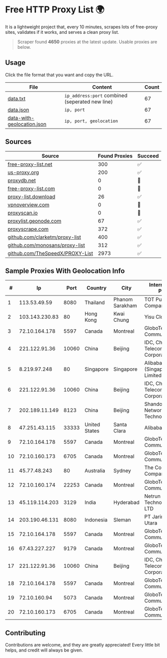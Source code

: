 
# Free HTTP Proxy List 🌍

It is a lightweight project that, every 10 minutes, scrapes lots of free-proxy sites, validates if it works, and serves a clean proxy list.


> Scraper found **4650** proxies at the latest update. Usable proxies are below.

## Usage

Click the file format that you want and copy the URL.


|File|Content|Count|
|----|-------|-----|
|[data.txt](https://raw.githubusercontent.com/themiralay/Proxy-List-World/master/data.txt)|`ip_address:port` combined (seperated new line)|67|
|[data.json](https://raw.githubusercontent.com/themiralay/Proxy-List-World/master/data.json)|`ip, port`|67|
|[data-with-geolocation.json](https://raw.githubusercontent.com/themiralay/Proxy-List-World/master/data-with-geolocation.json)|`ip, port, geolocation`|67|

## Sources

|Source|Found Proxies|Succeed|
|------|-------------|-------|
|[free-proxy-list.net](https://free-proxy-list.net)|300|✅|
|[us-proxy.org](https://www.us-proxy.org)|200|✅|
|[proxydb.net](http://proxydb.net)|0|🚫|
|[free-proxy-list.com](https://free-proxy-list.com/?page=&port=&type%5B%5D=http&type%5B%5D=https&up_time=0&search=Search)|0|🚫|
|[proxy-list.download](https://www.proxy-list.download/HTTP)|26|✅|
|[vpnoverview.com](https://vpnoverview.com/privacy/anonymous-browsing/free-proxy-servers)|0|🚫|
|[proxyscan.io](https://www.proxyscan.io)|0|🚫|
|[proxylist.geonode.com](https://proxylist.geonode.com/api/proxy-list?limit=300&page=1&sort_by=lastChecked&sort_type=desc&protocols=http,https)|67|✅|
|[proxyscrape.com](https://api.proxyscrape.com/v2/?request=displayproxies&protocol=http&timeout=10000&country=all&ssl=all&anonymity=all)|372|✅|
|[github.com/clarketm/proxy-list](https://raw.githubusercontent.com/clarketm/proxy-list/master/proxy-list-raw.txt)|400|✅|
|[github.com/monosans/proxy-list](https://raw.githubusercontent.com/monosans/proxy-list/main/proxies/http.txt)|312|✅|
|[github.com/TheSpeedX/PROXY-List](https://raw.githubusercontent.com/TheSpeedX/PROXY-List/master/http.txt)|2973|✅|


## Sample Proxies With Geolocation Info

|#|Ip|Port|Country|City|Internet Service Provider|
|-|--|----|-------|----|-------------------------|
|1|113.53.49.59|8080|Thailand|Phanom Sarakham|TOT Public Company Limited|
|2|103.143.230.83|80|Hong Kong|Kwai Chung|Yisu Cloud LTD|
|3|72.10.164.178|5597|Canada|Montreal|GloboTech Communications|
|4|221.122.91.36|10060|China|Beijing|IDC, China Telecommunications Corporation|
|5|8.219.97.248|80|Singapore|Singapore|Alibaba Cloud (Singapore) Private Limited|
|6|221.122.91.36|10060|China|Beijing|IDC, China Telecommunications Corporation|
|7|202.189.11.149|8123|China|Beijing|Shandong eshinton Network Technology Co., Ltd.|
|8|47.251.43.115|33333|United States|Santa Clara|Alibaba Cloud LLC|
|9|72.10.164.178|5597|Canada|Montreal|GloboTech Communications|
|10|72.10.160.173|6705|Canada|Montreal|GloboTech Communications|
|11|45.77.48.243|80|Australia|Sydney|The Constant Company|
|12|72.10.160.174|22253|Canada|Montreal|GloboTech Communications|
|13|45.119.114.203|3129|India|Hyderabad|Netrun Technologies PVT LTD|
|14|203.190.46.131|8080|Indonesia|Sleman|PT Jaring Lintas Utara|
|15|72.10.164.178|5597|Canada|Montreal|GloboTech Communications|
|16|67.43.227.227|9179|Canada|Montreal|GloboTech Communications|
|17|221.122.91.36|10060|China|Beijing|IDC, China Telecommunications Corporation|
|18|72.10.164.178|5597|Canada|Montreal|GloboTech Communications|
|19|72.10.160.94|5073|Canada|Montreal|GloboTech Communications|
|20|72.10.160.173|6705|Canada|Montreal|GloboTech Communications|



## Contributing

Contributions are welcome, and they are greatly appreciated! Every
little bit helps, and credit will always be given.

